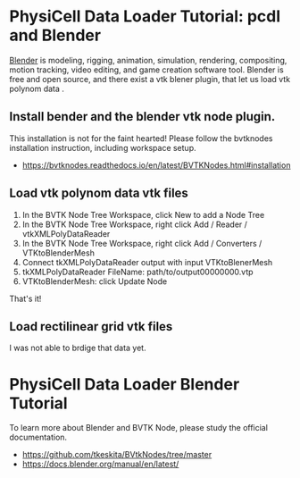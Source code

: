 # PhysiCell Data Loader Tutorial: pcdl and Blender

[Blender](https://www.blender.org/) is modeling, rigging, animation, simulation, rendering, compositing,  motion tracking, video editing, and game creation software tool.
Blender is free and open source, and there exist a vtk blener plugin,
that let us load <!-- vtk rectilinear grid data, -->vtk polynom data <!--, and even ome.tiff data -->.


## Install bender and the blender vtk node plugin.

This installation is not for the faint hearted!
Please follow the bvtknodes installation instruction,
including workspace setup.

+ https://bvtknodes.readthedocs.io/en/latest/BVTKNodes.html#installation


## Load vtk polynom data vtk files

1. In the BVTK Node Tree Workspace, click New to add a Node Tree
2. In the BVTK Node Tree Workspace, right click Add / Reader / vtkXMLPolyDataReader
3. In the BVTK Node Tree Workspace, right click Add / Converters / VTKtoBlenderMesh
4. Connect tkXMLPolyDataReader output with input VTKtoBlenerMesh
5. tkXMLPolyDataReader FileName: path/to/output00000000.vtp
6. VTKtoBlenderMesh: click Update Node

That's it!


## Load rectilinear grid vtk files

I was not able to brdige that data yet.

<!-- Geometry nodes could be part of the solution,
but I would have to write such a converter.
+ https://www.youtube.com/watch?v=oPenYcM6Usw
+ https://www.youtube.com/watch?v=6LMuT2hN2yw
+ https://www.youtube.com/watch?v=LrEHoaq6QFE
-->

<!-- ## Load ome.tiff vtk files -->


# PhysiCell Data Loader Blender Tutorial

To learn more about Blender and BVTK Node, please study the official documentation.
+ https://github.com/tkeskita/BVtkNodes/tree/master
+ https://docs.blender.org/manual/en/latest/

